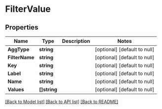 # FilterValue

## Properties

| Name           | Type         | Description | Notes                        |
| -------------- | ------------ | ----------- | ---------------------------- |
| **AggType**    | **string**   |             | [optional] [default to null] |
| **FilterName** | **string**   |             | [optional] [default to null] |
| **Key**        | **string**   |             | [optional] [default to null] |
| **Label**      | **string**   |             | [optional] [default to null] |
| **Name**       | **string**   |             | [optional] [default to null] |
| **Values**     | **[]string** |             | [optional] [default to null] |

[[Back to Model list]](../README.md#documentation-for-models) [[Back to API list]](../README.md#documentation-for-api-endpoints) [[Back to README]](../README.md)

